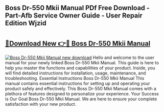 ## Boss Dr-550 Mkii Manual PDf Free Download - Part-Afb Service Owner Guide - User Repair Edition Wjzid

# <h2><a href="http://bc26304.oget.top/?id=Boss+Dr-550+Mkii+Manual">🔗Download New 👉🔴 Boss Dr-550 Mkii Manual</a></h2>

[![Boss Dr-550 Mkii Manual new download](https://i.imgur.com/5g1atiW.png)](http://bc26304.oget.top/?id=Boss+Dr-550+Mkii+Manual)
Hello and welcome to the user manual for your newly linked Boss Dr-550 Mkii Manual. This guide is here to help you master the functions and capabilities of your product. Inside, you will find detailed instructions for installation, usage, maintenance, and troubleshooting. Essential Instructions Boss Dr-550 Mkii Manual This manual contains essential instructions for setting up and operating your product safely and effectively. This Boss Dr-550 Mkii Manual comes with a plethora of features designed to personalize your experience. Your Success is Our Goal Boss Dr-550 Mkii Manual. We are here to ensure your complete satisfaction with your new product.
